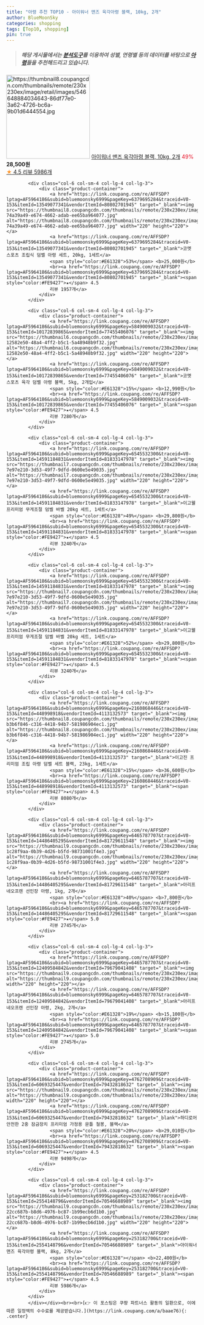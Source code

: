 ```yaml
---
title: "아령 추천 TOP10 - 아이워너 맨즈 육각아령 블랙, 10kg, 2개"
author: BlueMoonSky
categories: shopping
tags: [Top10, shopping]
pin: true
---
```


> ##### 해당 게시물에서는 [**분석도구**](https://itemscout.io/)를 이용하여 **성별**, **연령별** 등의 데이터를 바탕으로 [**아령**](https://link.coupang.com/a/baae76)들을 추천해드리고 있습니다.
<div class="container"><div class="row">
            <div class="col-6 col-sm-4 col-lg-4 col-lg-3">
                <div class="product-container">
                    <a href="https://link.coupang.com/re/AFFSDP?lptag=AF5964186&subid=bluemoonsky6999&pageKey=253182700&traceid=V0-153&itemId=2554148797&vendorItemId=70546689003" target="_blank"><img src="https://thumbnail8.coupangcdn.com/thumbnails/remote/230x230ex/image/retail/images/546648884034643-86df77e0-3a62-4726-bc6a-9b01d6444554.jpg" alt="https://thumbnail8.coupangcdn.com/thumbnails/remote/230x230ex/image/retail/images/546648884034643-86df77e0-3a62-4726-bc6a-9b01d6444554.jpg" width="220" height="220"></a>
                    <a href="https://link.coupang.com/re/AFFSDP?lptag=AF5964186&subid=bluemoonsky6999&pageKey=253182700&traceid=V0-153&itemId=2554148797&vendorItemId=70546689003" target="_blank">아이워너 맨즈 육각아령 블랙, 10kg, 2개</a>
                    <span style="color:#E61328">49%</span> <b>28,500원</b>
                    <br><a href="https://link.coupang.com/re/AFFSDP?lptag=AF5964186&subid=bluemoonsky6999&pageKey=253182700&traceid=V0-153&itemId=2554148797&vendorItemId=70546689003" target="_blank"><span style="color:#FE9427">★</span> 4.5
                    리뷰 5986개</a>
                </div>
            </div>
            
            <div class="col-6 col-sm-4 col-lg-4 col-lg-3">
                <div class="product-container">
                    <a href="https://link.coupang.com/re/AFFSDP?lptag=AF5964186&subid=bluemoonsky6999&pageKey=6379695284&traceid=V0-153&itemId=13549077341&vendorItemId=80802701945" target="_blank"><img src="https://thumbnail8.coupangcdn.com/thumbnails/remote/230x230ex/image/retail/images/2165830030514949-74a39a49-e674-4662-adab-ee65ba964077.jpg" alt="https://thumbnail8.coupangcdn.com/thumbnails/remote/230x230ex/image/retail/images/2165830030514949-74a39a49-e674-4662-adab-ee65ba964077.jpg" width="220" height="220"></a>
                    <a href="https://link.coupang.com/re/AFFSDP?lptag=AF5964186&subid=bluemoonsky6999&pageKey=6379695284&traceid=V0-153&itemId=13549077341&vendorItemId=80802701945" target="_blank">코멧 스포츠 조립식 덤벨 아령 세트, 20kg, 1세트</a>
                    <span style="color:#E61328">53%</span> <b>25,000원</b>
                    <br><a href="https://link.coupang.com/re/AFFSDP?lptag=AF5964186&subid=bluemoonsky6999&pageKey=6379695284&traceid=V0-153&itemId=13549077341&vendorItemId=80802701945" target="_blank"><span style="color:#FE9427">★</span> 4.5
                    리뷰 1957개</a>
                </div>
            </div>
            
            <div class="col-6 col-sm-4 col-lg-4 col-lg-3">
                <div class="product-container">
                    <a href="https://link.coupang.com/re/AFFSDP?lptag=AF5964186&subid=bluemoonsky6999&pageKey=5849009032&traceid=V0-153&itemId=10172839865&vendorItemId=77455406076" target="_blank"><img src="https://thumbnail6.coupangcdn.com/thumbnails/remote/230x230ex/image/retail/images/224205385231453-12582e50-48a4-4ff2-b5c1-5a48948b9f32.jpg" alt="https://thumbnail6.coupangcdn.com/thumbnails/remote/230x230ex/image/retail/images/224205385231453-12582e50-48a4-4ff2-b5c1-5a48948b9f32.jpg" width="220" height="220"></a>
                    <a href="https://link.coupang.com/re/AFFSDP?lptag=AF5964186&subid=bluemoonsky6999&pageKey=5849009032&traceid=V0-153&itemId=10172839865&vendorItemId=77455406076" target="_blank">코멧 스포츠 육각 덤벨 아령 블랙, 5kg, 2개입</a>
                    <span style="color:#E61328">15%</span> <b>12,990원</b>
                    <br><a href="https://link.coupang.com/re/AFFSDP?lptag=AF5964186&subid=bluemoonsky6999&pageKey=5849009032&traceid=V0-153&itemId=10172839865&vendorItemId=77455406076" target="_blank"><span style="color:#FE9427">★</span> 4.5
                    리뷰 7280개</a>
                </div>
            </div>
            
            <div class="col-6 col-sm-4 col-lg-4 col-lg-3">
                <div class="product-container">
                    <a href="https://link.coupang.com/re/AFFSDP?lptag=AF5964186&subid=bluemoonsky6999&pageKey=6545532300&traceid=V0-153&itemId=14591184831&vendorItemId=81833147978" target="_blank"><img src="https://thumbnail7.coupangcdn.com/thumbnails/remote/230x230ex/image/retail/images/286366166872267-7e97e210-3d53-49f7-9dfd-0600e5e49035.jpg" alt="https://thumbnail7.coupangcdn.com/thumbnails/remote/230x230ex/image/retail/images/286366166872267-7e97e210-3d53-49f7-9dfd-0600e5e49035.jpg" width="220" height="220"></a>
                    <a href="https://link.coupang.com/re/AFFSDP?lptag=AF5964186&subid=bluemoonsky6999&pageKey=6545532300&traceid=V0-153&itemId=14591184831&vendorItemId=81833147978" target="_blank">이고웰 프리미엄 무게조절 덤벨 바벨 20kg 세트, 1세트</a>
                    <span style="color:#E61328">49%</span> <b>29,800원</b>
                    <br><a href="https://link.coupang.com/re/AFFSDP?lptag=AF5964186&subid=bluemoonsky6999&pageKey=6545532300&traceid=V0-153&itemId=14591184831&vendorItemId=81833147978" target="_blank"><span style="color:#FE9427">★</span> 4.5
                    리뷰 3240개</a>
                </div>
            </div>
            
            <div class="col-6 col-sm-4 col-lg-4 col-lg-3">
                <div class="product-container">
                    <a href="https://link.coupang.com/re/AFFSDP?lptag=AF5964186&subid=bluemoonsky6999&pageKey=6545532300&traceid=V0-153&itemId=14591184831&vendorItemId=81833147978" target="_blank"><img src="https://thumbnail7.coupangcdn.com/thumbnails/remote/230x230ex/image/retail/images/286366166872267-7e97e210-3d53-49f7-9dfd-0600e5e49035.jpg" alt="https://thumbnail7.coupangcdn.com/thumbnails/remote/230x230ex/image/retail/images/286366166872267-7e97e210-3d53-49f7-9dfd-0600e5e49035.jpg" width="220" height="220"></a>
                    <a href="https://link.coupang.com/re/AFFSDP?lptag=AF5964186&subid=bluemoonsky6999&pageKey=6545532300&traceid=V0-153&itemId=14591184831&vendorItemId=81833147978" target="_blank">이고웰 프리미엄 무게조절 덤벨 바벨 20kg 세트, 1세트</a>
                    <span style="color:#E61328">52%</span> <b>29,800원</b>
                    <br><a href="https://link.coupang.com/re/AFFSDP?lptag=AF5964186&subid=bluemoonsky6999&pageKey=6545532300&traceid=V0-153&itemId=14591184831&vendorItemId=81833147978" target="_blank"><span style="color:#FE9427">★</span> 4.5
                    리뷰 3240개</a>
                </div>
            </div>
            
            <div class="col-6 col-sm-4 col-lg-4 col-lg-3">
                <div class="product-container">
                    <a href="https://link.coupang.com/re/AFFSDP?lptag=AF5964186&subid=bluemoonsky6999&pageKey=2160868446&traceid=V0-153&itemId=448998918&vendorItemId=4113132573" target="_blank"><img src="https://thumbnail8.coupangcdn.com/thumbnails/remote/230x230ex/image/retail/images/240459530380784-b3b6f846-c316-4418-94b7-581986904ec1.jpg" alt="https://thumbnail8.coupangcdn.com/thumbnails/remote/230x230ex/image/retail/images/240459530380784-b3b6f846-c316-4418-94b7-581986904ec1.jpg" width="220" height="220"></a>
                    <a href="https://link.coupang.com/re/AFFSDP?lptag=AF5964186&subid=bluemoonsky6999&pageKey=2160868446&traceid=V0-153&itemId=448998918&vendorItemId=4113132573" target="_blank">이고진 프리미엄 조립 아령 덤벨 세트 블랙, 23kg, 1세트</a>
                    <span style="color:#E61328">15%</span> <b>36,600원</b>
                    <br><a href="https://link.coupang.com/re/AFFSDP?lptag=AF5964186&subid=bluemoonsky6999&pageKey=2160868446&traceid=V0-153&itemId=448998918&vendorItemId=4113132573" target="_blank"><span style="color:#FE9427">★</span> 4.5
                    리뷰 8080개</a>
                </div>
            </div>
            
            <div class="col-6 col-sm-4 col-lg-4 col-lg-3">
                <div class="product-container">
                    <a href="https://link.coupang.com/re/AFFSDP?lptag=AF5964186&subid=bluemoonsky6999&pageKey=6465787707&traceid=V0-153&itemId=14486405295&vendorItemId=81729611548" target="_blank"><img src="https://thumbnail9.coupangcdn.com/thumbnails/remote/230x230ex/image/retail/images/1037130804837446-1c28f9aa-0b39-4d26-b5fd-98731001f4e3.jpg" alt="https://thumbnail9.coupangcdn.com/thumbnails/remote/230x230ex/image/retail/images/1037130804837446-1c28f9aa-0b39-4d26-b5fd-98731001f4e3.jpg" width="220" height="220"></a>
                    <a href="https://link.coupang.com/re/AFFSDP?lptag=AF5964186&subid=bluemoonsky6999&pageKey=6465787707&traceid=V0-153&itemId=14486405295&vendorItemId=81729611548" target="_blank">아리프 네오프렌 선인장 아령, 1kg, 2개</a>
                    <span style="color:#E61328">40%</span> <b>7,800원</b>
                    <br><a href="https://link.coupang.com/re/AFFSDP?lptag=AF5964186&subid=bluemoonsky6999&pageKey=6465787707&traceid=V0-153&itemId=14486405295&vendorItemId=81729611548" target="_blank"><span style="color:#FE9427">★</span> 5.0
                    리뷰 2745개</a>
                </div>
            </div>
            
            <div class="col-6 col-sm-4 col-lg-4 col-lg-3">
                <div class="product-container">
                    <a href="https://link.coupang.com/re/AFFSDP?lptag=AF5964186&subid=bluemoonsky6999&pageKey=6465787707&traceid=V0-153&itemId=12409584842&vendorItemId=79679041408" target="_blank"><img src="https://thumbnail9.coupangcdn.com/thumbnails/remote/230x230ex/image/rs_quotation_api/eowu3arg/036dc4e49a3c4fafb2faa2a17c75bebc.jpg" alt="https://thumbnail9.coupangcdn.com/thumbnails/remote/230x230ex/image/rs_quotation_api/eowu3arg/036dc4e49a3c4fafb2faa2a17c75bebc.jpg" width="220" height="220"></a>
                    <a href="https://link.coupang.com/re/AFFSDP?lptag=AF5964186&subid=bluemoonsky6999&pageKey=6465787707&traceid=V0-153&itemId=12409584842&vendorItemId=79679041408" target="_blank">아리프 네오프렌 선인장 아령, 2kg, 2개</a>
                    <span style="color:#E61328">19%</span> <b>15,100원</b>
                    <br><a href="https://link.coupang.com/re/AFFSDP?lptag=AF5964186&subid=bluemoonsky6999&pageKey=6465787707&traceid=V0-153&itemId=12409584842&vendorItemId=79679041408" target="_blank"><span style="color:#FE9427">★</span> 5.0
                    리뷰 2745개</a>
                </div>
            </div>
            
            <div class="col-6 col-sm-4 col-lg-4 col-lg-3">
                <div class="product-container">
                    <a href="https://link.coupang.com/re/AFFSDP?lptag=AF5964186&subid=bluemoonsky6999&pageKey=4762708909&traceid=V0-153&itemId=6069325447&vendorItemId=79432818632" target="_blank"><img src="https://thumbnail9.coupangcdn.com/thumbnails/remote/230x230ex/image/vendor_inventory/e44e/383022157fd6bf1214d5a63bdd9be174d9fa7c16c2087d07060e745e11fa.png" alt="https://thumbnail9.coupangcdn.com/thumbnails/remote/230x230ex/image/vendor_inventory/e44e/383022157fd6bf1214d5a63bdd9be174d9fa7c16c2087d07060e745e11fa.png" width="220" height="220"></a>
                    <a href="https://link.coupang.com/re/AFFSDP?lptag=AF5964186&subid=bluemoonsky6999&pageKey=4762708909&traceid=V0-153&itemId=6069325447&vendorItemId=79432818632" target="_blank">하디로어 안전한 2중 잠금장치 프리미엄 가정용 문틀 철봉, 블랙</a>
                    <span style="color:#E61328">20%</span> <b>29,010원</b>
                    <br><a href="https://link.coupang.com/re/AFFSDP?lptag=AF5964186&subid=bluemoonsky6999&pageKey=4762708909&traceid=V0-153&itemId=6069325447&vendorItemId=79432818632" target="_blank"><span style="color:#FE9427">★</span> 4.5
                    리뷰 9498개</a>
                </div>
            </div>
            
            <div class="col-6 col-sm-4 col-lg-4 col-lg-3">
                <div class="product-container">
                    <a href="https://link.coupang.com/re/AFFSDP?lptag=AF5964186&subid=bluemoonsky6999&pageKey=253182700&traceid=V0-153&itemId=2554148796&vendorItemId=70546688989" target="_blank"><img src="https://thumbnail9.coupangcdn.com/thumbnails/remote/230x230ex/image/retail/images/1925431877130366-22cc687b-b8d6-4976-bc87-1b99ecb6d1b0.jpg" alt="https://thumbnail9.coupangcdn.com/thumbnails/remote/230x230ex/image/retail/images/1925431877130366-22cc687b-b8d6-4976-bc87-1b99ecb6d1b0.jpg" width="220" height="220"></a>
                    <a href="https://link.coupang.com/re/AFFSDP?lptag=AF5964186&subid=bluemoonsky6999&pageKey=253182700&traceid=V0-153&itemId=2554148796&vendorItemId=70546688989" target="_blank">아이워너 맨즈 육각아령 블랙, 8kg, 2개</a>
                    <span style="color:#E61328"></span> <b>22,400원</b>
                    <br><a href="https://link.coupang.com/re/AFFSDP?lptag=AF5964186&subid=bluemoonsky6999&pageKey=253182700&traceid=V0-153&itemId=2554148796&vendorItemId=70546688989" target="_blank"><span style="color:#FE9427">★</span> 4.5
                    리뷰 5986개</a>
                </div>
            </div>
            </div></div><br><br>[👉 이 포스팅은 쿠팡 파트너스 활동의 일환으로, 이에 따른 일정액의 수수료를 제공받습니다.](https://link.coupang.com/a/baae76){: .center}